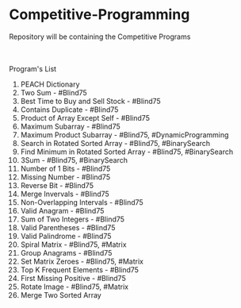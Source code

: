 # Competitive-Programming
Repository will be containing the Competitive Programs 

<br><br>Program's List<br>
1. PEACH Dictionary 
2. Two Sum - #Blind75
3. Best Time to Buy and Sell Stock - #Blind75
4. Contains Duplicate - #Blind75
5. Product of Array Except Self - #Blind75
6. Maximum Subarray - #Blind75
7. Maximum Product Subarray - #Blind75, #DynamicProgramming
8. Search in Rotated Sorted Array - #Blind75, #BinarySearch
9. Find Minimum in Rotated Sorted Array - #Blind75, #BinarySearch
10. 3Sum - #Blind75, #BinarySearch
11. Number of 1 Bits - #Blind75
12. Missing Number - #Blind75
13. Reverse Bit - #Blind75
14. Merge Invervals - #Blind75
15. Non-Overlapping Intervals - #Blind75
16. Valid Anagram - #Blind75
17. Sum of Two Integers - #Blind75
18. Valid Parentheses - #Blind75
19. Valid Palindrome - #Blind75
20. Spiral Matrix - #Blind75, #Matrix
21. Group Anagrams - #Blind75
22. Set Matrix Zeroes - #Blind75, #Matrix
23. Top K Frequent Elements - #Blind75
24. First Missing Positive - #Blind75
25. Rotate Image - #Blind75, #Matrix
26. Merge Two Sorted Array
